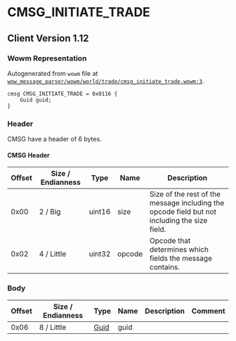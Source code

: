 # CMSG_INITIATE_TRADE

## Client Version 1.12

### Wowm Representation

Autogenerated from `wowm` file at [`wow_message_parser/wowm/world/trade/cmsg_initiate_trade.wowm:3`](https://github.com/gtker/wow_messages/tree/main/wow_message_parser/wowm/world/trade/cmsg_initiate_trade.wowm#L3).
```rust,ignore
cmsg CMSG_INITIATE_TRADE = 0x0116 {
    Guid guid;
}
```
### Header

CMSG have a header of 6 bytes.

#### CMSG Header

| Offset | Size / Endianness | Type   | Name   | Description |
| ------ | ----------------- | ------ | ------ | ----------- |
| 0x00   | 2 / Big           | uint16 | size   | Size of the rest of the message including the opcode field but not including the size field.|
| 0x02   | 4 / Little        | uint32 | opcode | Opcode that determines which fields the message contains.|

### Body

| Offset | Size / Endianness | Type | Name | Description | Comment |
| ------ | ----------------- | ---- | ---- | ----------- | ------- |
| 0x06 | 8 / Little | [Guid](../spec/packed-guid.md) | guid |  |  |

